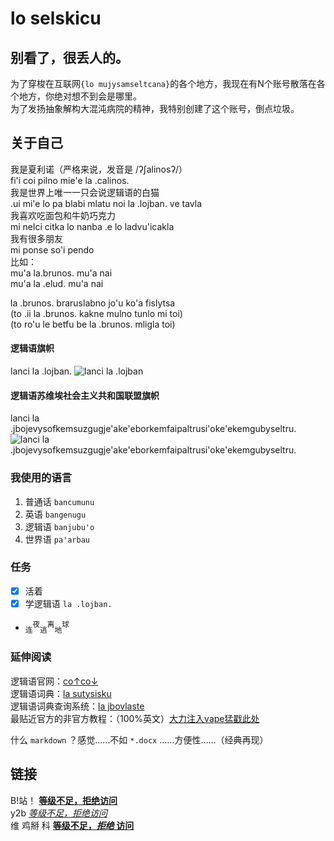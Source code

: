 # lo selskicu
## 别看了，很丢人的。  
为了穿梭在互联网`{lo mujysamseltcana}`的各个地方，我现在有N个账号散落在各个地方，你绝对想不到会是哪里。  
为了发扬抽象解构大混沌病院的精神，我特别创建了这个账号，倒点垃圾。  
  
## 关于自己
我是夏利诺（严格来说，发音是 /ʔʃalinosʔ/）  
fi'i coi pilno mie'e la .calinos.  
我是世界上唯一一只会说逻辑语的白猫  
.ui mi'e lo pa blabi mlatu noi la .lojban. ve tavla  
我喜欢吃面包和牛奶巧克力  
mi nelci citka lo nanba .e lo ladvu'icakla  
我有很多朋友  
mi ponse so'i pendo  
比如：  
mu'a la.brunos. mu'a nai  
mu'a la .elud. mu'a nai  
  
la .brunos. braruslabno jo'u ko'a fislytsa  
(to .ii la .brunos. kakne mulno tunlo mi toi)  
(to ro'u le betfu be la .brunos. mligla toi)  
  
#### 逻辑语旗帜
lanci la .lojban.
![lanci la .lojban](https://mw.lojban.org/images/5/53/creka_lojban-2400.svg)
  
#### 逻辑语苏维埃社会主义共和国联盟旗帜
lanci la .jbojevysofkemsuzgugje'ake'eborkemfaipaltrusi'oke'ekemgubyseltru.
![lanci la .jbojevysofkemsuzgugje'ake'eborkemfaipaltrusi'oke'ekemgubyseltru.](https://mw.lojban.org/images/9/9a/LSSR_fork_3.svg)
  
### 我使用的语言
  
1. 普通话  `bancumunu`   
2. 英语    `bangenugu`   
3. 逻辑语  `banjubu'o`   
4. 世界语  `pa'arbau`    
  
### 任务
- [x] 活着  
- [x] 学逻辑语 `la .lojban.`   
-  <sub>连</sub><sup>夜</sup><sub>逃</sub><sup>离</sup><sub>地</sub><sup>球 </sup> 



### 延伸阅读
逻辑语官网：[co↑co↓](https://www.lojban.org/)  
逻辑语词典：[la sutysisku](https://la-lojban.github.io/sutysisku/lojban/)  
逻辑语词典查询系统：[la jbovlaste](http://jbovlaste.lojban.org/)  
最贴近官方的非官方教程：（100%英文）[大力注入vape猛戳此处](https://lojban.pw/articles/complete-lojban-language/)  

什么 `markdown` ？感觉……不如 `*.docx` ……方便性……（经典再现）  

## 链接
B!站！ [**等级不足，拒绝访问**](https://www.youtube.com/watch?v=dQw4w9WgXcQ)  
y2b [*等级不足，拒绝访问*](https://www.youtube.com/watch?v=dQw4w9WgXcQ)  
维 鸡掰 科 [**等级不足，_拒绝_ 访问**](https://www.youtube.com/watch?v=dQw4w9WgXcQ)  



<!--
！！！不要动这坨代码，改了会崩！！！
**samylat-1/samylat-1** is a ✨ _special_ ✨ repository because its `README.md` (this file) appears on your GitHub profile.

Here are some ideas to get you started:

- 🔭 I’m currently working on ...
- 🌱 I’m currently learning ...
- 👯 I’m looking to collaborate on ...
- 🤔 I’m looking for help with ...
- 💬 Ask me about ...
- 📫 How to reach me: ...
- 😄 Pronouns: ...
- ⚡ Fun fact: ...
-->
